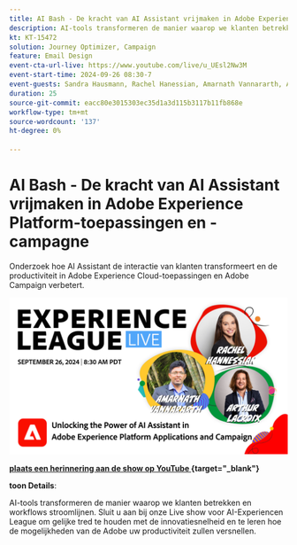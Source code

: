 ```yaml
---
title: AI Bash - De kracht van AI Assistant vrijmaken in Adobe Experience Platform-toepassingen en -campagne
description: AI-tools transformeren de manier waarop we klanten betrekken en workflows stroomlijnen. Sluit u aan bij ons live webinar voor AI-Experiencen League om het innovatietempo bij te houden en te leren hoe de mogelijkheden van de Adobe uw productiviteit zullen versnellen. 
kt: KT-15472
solution: Journey Optimizer, Campaign
feature: Email Design
event-cta-url-live: https://www.youtube.com/live/u_UEsl2Nw3M
event-start-time: 2024-09-26 08:30-7
event-guests: Sandra Hausmann, Rachel Hanessian, Amarnath Vannararth, Arthur Lacroix
duration: 25
source-git-commit: eacc80e3015303ec35d1a3d115b3117b11fb868e
workflow-type: tm+mt
source-wordcount: '137'
ht-degree: 0%

---
```


# AI Bash - De kracht van AI Assistant vrijmaken in Adobe Experience Platform-toepassingen en -campagne

Onderzoek hoe AI Assistant de interactie van klanten transformeert en de productiviteit in Adobe Experience Cloud-toepassingen en Adobe Campaign verbetert. 

[![ ExL LIVE September 26 2024 ](assets/ep40-web-banner.png) ](https://www.youtube.com/watch?v=J48CNmcV7wc)

**[plaats een herinnering aan de show op YouTube ](https://www.youtube.com/watch?v=J48CNmcV7wc){target="_blank"}**

**toon Details**:

AI-tools transformeren de manier waarop we klanten betrekken en workflows stroomlijnen. Sluit u aan bij onze Live show voor AI-Experiencen League om gelijke tred te houden met de innovatiesnelheid en te leren hoe de mogelijkheden van de Adobe uw productiviteit zullen versnellen. 


